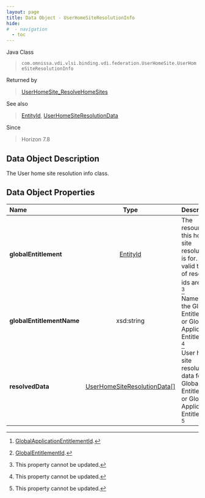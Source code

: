 ```yaml
---
layout: page
title: Data Object - UserHomeSiteResolutionInfo
hide:
#  - navigation
  - toc
---
```






Java Class
> `com.omnissa.vdi.vlsi.binding.vdi.federation.UserHomeSite.UserHomeSiteResolutionInfo`

Returned by
> [UserHomeSite_ResolveHomeSites](vdi.federation.UserHomeSite.md#resolveHomeSites)

See also
> [EntityId](vdi.EntityId.md), [UserHomeSiteResolutionData](vdi.federation.UserHomeSite.UserHomeSiteResolutionData.md)

Since
> Horizon 7.8


## Data Object Description

The User home site resolution info class.

## Data Object Properties

 Name | Type | Description
:---|:---:|:---
**globalEntitlement**| [EntityId](vdi.EntityId.md)|  The resource id this home site resolution is for. The valid types of resource ids are: [^222] [^223] [^2]
**globalEntitlementName**|  xsd:string|  Name of the Global Entitlement or Global Application Entitlement. [^2]
**resolvedData**| [UserHomeSiteResolutionData[]](vdi.federation.UserHomeSite.UserHomeSiteResolutionData.md)|  User home site resolution data for the Global Entitlement or Global Application Entitlement. [^2]
 


 


[^2]: This property cannot be updated.
[^222]: [GlobalApplicationEntitlementId](vdi.entity.GlobalApplicationEntitlementId.md).
[^223]: [GlobalEntitlementId](vdi.entity.GlobalEntitlementId.md).